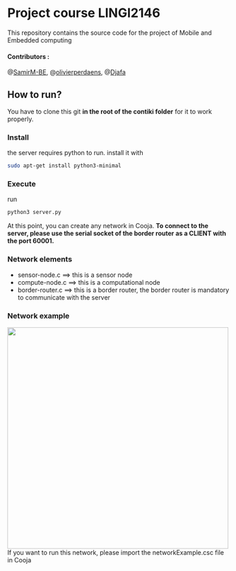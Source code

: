 # Project course LINGI2146
This repository contains the source code for the project of Mobile and Embedded computing

#### Contributors :
@[SamirM-BE](https://github.com/SamirM-BE "SamirM-BE"), @[olivierperdaens](https://github.com/olivierperdaens "olivierperdaens"), @[Djafa](https://github.com/Djafa "Djafa")

## How to run?

You have to clone this git **in the root of the contiki folder** for it to work properly.
### Install
the server requires python to run.
install it with
```bash
sudo apt-get install python3-minimal
```

### Execute
run
```bash
python3 server.py
```
At this point, you can create any network in Cooja. 
**To connect to the server, please use the serial socket of the border router as a CLIENT with the port 60001.** 


### Network elements
* sensor-node.c ==> this is a sensor node
* compute-node.c ==> this is a computational node
* border-router.c ==> this is a border router, the border router is mandatory to communicate with the server

### Network example
<img src="https://github.com/SamirM-BE/mobileP2/blob/master/networkExample.png" width="500" height="500">
If you want to run this network, please import the networkExample.csc file in Cooja 
